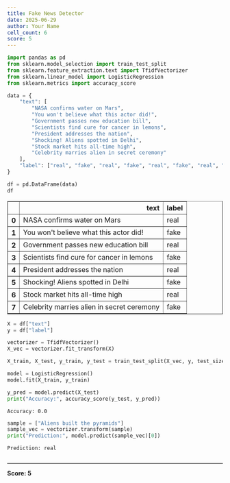 ```yaml
---
title: Fake News Detector
date: 2025-06-29
author: Your Name
cell_count: 6
score: 5
---
```


```python
import pandas as pd
from sklearn.model_selection import train_test_split
from sklearn.feature_extraction.text import TfidfVectorizer
from sklearn.linear_model import LogisticRegression
from sklearn.metrics import accuracy_score

```


```python
data = {
    "text": [
        "NASA confirms water on Mars",
        "You won't believe what this actor did!",
        "Government passes new education bill",
        "Scientists find cure for cancer in lemons",
        "President addresses the nation",
        "Shocking! Aliens spotted in Delhi",
        "Stock market hits all-time high",
        "Celebrity marries alien in secret ceremony"
    ],
    "label": ["real", "fake", "real", "fake", "real", "fake", "real", "fake"]
}

df = pd.DataFrame(data)
df

```




<div>
<style scoped>
    .dataframe tbody tr th:only-of-type {
        vertical-align: middle;
    }

    .dataframe tbody tr th {
        vertical-align: top;
    }

    .dataframe thead th {
        text-align: right;
    }
</style>
<table border="1" class="dataframe">
  <thead>
    <tr style="text-align: right;">
      <th></th>
      <th>text</th>
      <th>label</th>
    </tr>
  </thead>
  <tbody>
    <tr>
      <th>0</th>
      <td>NASA confirms water on Mars</td>
      <td>real</td>
    </tr>
    <tr>
      <th>1</th>
      <td>You won't believe what this actor did!</td>
      <td>fake</td>
    </tr>
    <tr>
      <th>2</th>
      <td>Government passes new education bill</td>
      <td>real</td>
    </tr>
    <tr>
      <th>3</th>
      <td>Scientists find cure for cancer in lemons</td>
      <td>fake</td>
    </tr>
    <tr>
      <th>4</th>
      <td>President addresses the nation</td>
      <td>real</td>
    </tr>
    <tr>
      <th>5</th>
      <td>Shocking! Aliens spotted in Delhi</td>
      <td>fake</td>
    </tr>
    <tr>
      <th>6</th>
      <td>Stock market hits all-time high</td>
      <td>real</td>
    </tr>
    <tr>
      <th>7</th>
      <td>Celebrity marries alien in secret ceremony</td>
      <td>fake</td>
    </tr>
  </tbody>
</table>
</div>




```python
X = df["text"]
y = df["label"]

vectorizer = TfidfVectorizer()
X_vec = vectorizer.fit_transform(X)

X_train, X_test, y_train, y_test = train_test_split(X_vec, y, test_size=0.25, random_state=42)

```


```python
model = LogisticRegression()
model.fit(X_train, y_train)

y_pred = model.predict(X_test)
print("Accuracy:", accuracy_score(y_test, y_pred))

```

    Accuracy: 0.0
    


```python
sample = ["Aliens built the pyramids"]
sample_vec = vectorizer.transform(sample)
print("Prediction:", model.predict(sample_vec)[0])

```

    Prediction: real
    


```python

```


---
**Score: 5**